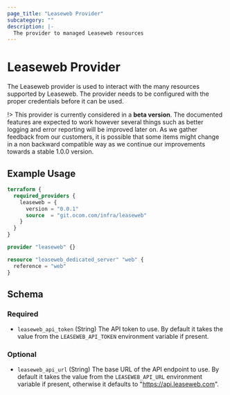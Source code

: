 ```yaml
---
page_title: "Leaseweb Provider"
subcategory: ""
description: |-
  The provider to managed Leaseweb resources
---
```


# Leaseweb Provider

The Leaseweb provider is used to interact with the many
resources supported by Leaseweb. The provider needs to be configured with the
proper credentials before it can be used.

!>
This provider is currently considered in a **beta version**.
The documented features are expected to work however several things such as
better logging and error reporting will be improved later on.
As we gather feedback from our customers, it is possible that some items
might change in a non backward compatible way as we continue our improvements
towards a stable 1.0.0 version.

## Example Usage

```terraform
terraform {
  required_providers {
    leaseweb = {
      version = "0.0.1"
      source  = "git.ocom.com/infra/leaseweb"
    }
  }
}

provider "leaseweb" {}

resource "leaseweb_dedicated_server" "web" {
  reference = "web"
}
```

<!-- schema generated by tfplugindocs -->
## Schema

### Required

- `leaseweb_api_token` (String) The API token to use.
By default it takes the value from the `LEASEWEB_API_TOKEN` environment variable if present.

### Optional

- `leaseweb_api_url` (String) The base URL of the API endpoint to use.
By default it takes the value from the `LEASEWEB_API_URL` environment variable if present,
otherwise it defaults to "https://api.leaseweb.com".

